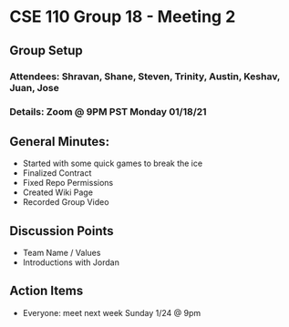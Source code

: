 # CSE 110 Group 18 - Meeting 2

## Group Setup
### Attendees: Shravan, Shane, Steven, Trinity, Austin, Keshav, Juan, Jose
### Details: Zoom @ 9PM PST Monday 01/18/21

## General Minutes:
* Started with some quick games to break the ice  
* Finalized Contract 
* Fixed Repo Permissions
* Created Wiki Page
* Recorded Group Video

## Discussion Points
* Team Name / Values
* Introductions with Jordan

## Action Items
* Everyone: meet next week Sunday 1/24 @ 9pm
